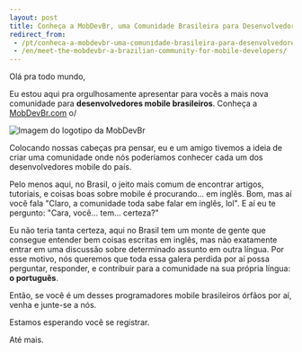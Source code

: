 ```yaml
---
layout: post
title: Conheça a MobDevBr, uma Comunidade Brasileira para Desenvolvedores Mobile
redirect_from:
 - /pt/conheca-a-mobdevbr-uma-comunidade-brasileira-para-desenvolvedores-mobile/
 - /en/meet-the-mobdevbr-a-brazilian-community-for-mobile-developers/
---
```


Olá pra todo mundo,

Eu estou aqui pra orgulhosamente apresentar para vocês a mais nova comunidade para **desenvolvedores mobile brasileiros**. Conheça a <a href="http://www.mobdevbr.com/" target="_blank">MobDevBr.com</a> o/

![Imagem do logotipo da MobDevBr](http://i1310.photobucket.com/albums/s647/rossener/big-mobdevbr-logo_zpsf3jnvdqb.png)

Colocando nossas cabeças pra pensar, eu e um amigo tivemos a ideia de criar uma comunidade onde nós poderíamos conhecer cada um dos desenvolvedores mobile do país.

Pelo menos aqui, no Brasil, o jeito mais comum de encontrar artigos, tutoriais, e coisas boas sobre mobile é procurando... em inglês. Bom, mas aí você fala "Claro, a comunidade toda sabe falar em inglês, lol". E aí eu te pergunto: "Cara, você... tem... certeza?"

Eu não teria tanta certeza, aqui no Brasil tem um monte de gente que consegue entender bem coisas escritas em inglês, mas não exatamente entrar em uma discussão sobre determinado assunto em outra língua. Por esse motivo, nós queremos que toda essa galera perdida por aí possa perguntar, responder, e contribuir para a comunidade na sua própria língua: **o português**.

Então, se você é um desses programadores mobile brasileiros órfãos por aí, venha e junte-se a nós.

Estamos esperando você se registrar.

Até mais.
